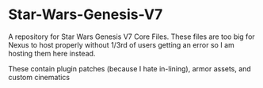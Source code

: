 # Star-Wars-Genesis-V7
A repository for Star Wars Genesis V7 Core Files. These files are too big for Nexus to host properly without 1/3rd of users getting an error so I am hosting them here instead.


These contain plugin patches (because I hate in-lining), armor assets, and custom cinematics
